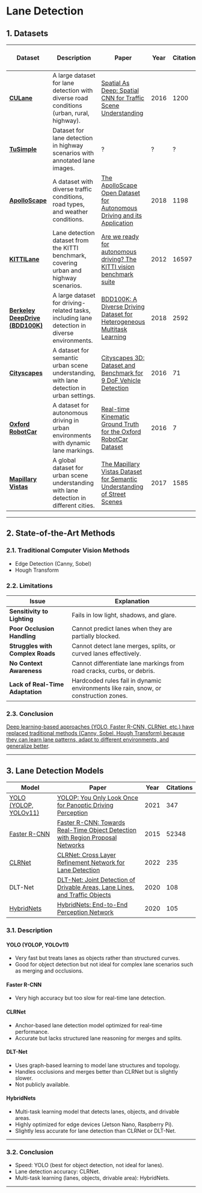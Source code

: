 # Lane Detection

## 1. Datasets

| **Dataset** | **Description** | **Paper** | **Year** | **Citations** | **Location** | **Number of Images** |
|---|---|----|---|---|---|---|
| [**CULane**](https://xingangpan.github.io/projects/CULane.html) | A large dataset for lane detection with diverse road conditions (urban, rural, highway). | [Spatial As Deep: Spatial CNN for Traffic Scene Understanding](https://arxiv.org/abs/1712.06080) | 2016 | 1200 | China | 133235 |
| [**TuSimple**](https://github.com/TuSimple/tusimple-benchmark) | Dataset for lane detection in highway scenarios with annotated lane images. | ? | ? |? | USA | 6408 |
| [**ApolloScape**](http://apolloscape.auto) | A dataset with diverse traffic conditions, road types, and weather conditions. | [The ApolloScape Open Dataset for Autonomous Driving and its Application](https://arxiv.org/abs/1803.06184) | 2018 | 1198 | China | 140000 |
| [**KITTILane**](http://www.cvlibs.net/datasets/kitti/) | Lane detection dataset from the KITTI benchmark, covering urban and highway scenarios. | [Are we ready for autonomous driving? The KITTI vision benchmark suite](https://ieeexplore.ieee.org/document/6248074) | 2012 | 16597 | Germany | 15000 |
| [**Berkeley DeepDrive (BDD100K)**](https://bair.berkeley.edu/blog/2018/05/30/bdd/) | A large dataset for driving-related tasks, including lane detection in diverse environments. | [BDD100K: A Diverse Driving Dataset for Heterogeneous Multitask Learning](https://arxiv.org/abs/1805.04687) | 2018 | 2592 | USA | 100000 |
| [**Cityscapes**](https://www.cityscapes-dataset.com/) | A dataset for semantic urban scene understanding, with lane detection in urban settings. | [Cityscapes 3D: Dataset and Benchmark for 9 DoF Vehicle Detection](https://arxiv.org/abs/2006.07864) | 2016 | 71 | Germany | 5000 |
| [**Oxford RobotCar**](https://robotcar-dataset.robots.ox.ac.uk/) | A dataset for autonomous driving in urban environments with dynamic lane markings. | [Real-time Kinematic Ground Truth for the Oxford RobotCar Dataset](https://arxiv.org/abs/2002.10152) | 2016 | 7 | UK | 20M |
| [**Mapillary Vistas**](https://www.mapillary.com/dataset/vistas) | A global dataset for urban scene understanding with lane detection in different cities. | [The Mapillary Vistas Dataset for Semantic Understanding of Street Scenes](https://ieeexplore.ieee.org/document/8237796) | 2017 | 1585 | Global | 25000 |

---

## 2. State-of-the-Art Methods

### 2.1. Traditional Computer Vision Methods

- Edge Detection (Canny, Sobel)
- Hough Transform

### 2.2. Limitations

| **Issue** | **Explanation** |
|---|---|
| **Sensitivity to Lighting** | Fails in low light, shadows, and glare. |
| **Poor Occlusion Handling** | Cannot predict lanes when they are partially blocked. |
| **Struggles with Complex Roads** | Cannot detect lane merges, splits, or curved lanes effectively. |
| **No Context Awareness** | Cannot differentiate lane markings from road cracks, curbs, or debris. |
| **Lack of Real-Time Adaptation** | Hardcoded rules fail in dynamic environments like rain, snow, or construction zones. |

### 2.3. Conclusion

[Deep learning-based approaches (YOLO, Faster R-CNN, CLRNet, etc.) have replaced traditional methods (Canny, Sobel, Hough Transform) because they can learn lane patterns, adapt to different environments, and generalize better](https://ieeexplore.ieee.org/stamp/stamp.jsp?tp=&arnumber=10006813).

---

## 3. Lane Detection Models

| **Model** | **Paper** | **Year** | **Citations** |
|---|---|---|---|
| [YOLO (YOLOP, YOLOv11)](https://github.com/ultralytics/ultralytics) | [YOLOP: You Only Look Once for Panoptic Driving Perception](https://arxiv.org/abs/2108.11250) | 2021 | 347 |
| [Faster R-CNN](https://github.com/chenyuntc/simple-faster-rcnn-pytorch) | [Faster R-CNN: Towards Real-Time Object Detection with Region Proposal Networks](https://arxiv.org/abs/1506.01497) | 2015 | 52348 |
| [CLRNet](https://github.com/Turoad/CLRNet) | [CLRNet: Cross Layer Refinement Network for Lane Detection](https://openaccess.thecvf.com/content/CVPR2022/papers/Zheng_CLRNet_Cross_Layer_Refinement_Network_for_Lane_Detection_CVPR_2022_paper.pdf) | 2022 | 235 |
| DLT-Net | [DLT-Net: Joint Detection of Drivable Areas, Lane Lines, and Traffic Objects](https://ieeexplore.ieee.org/document/8937825) | 2020 | 108 |
| [HybridNets](https://github.com/datvuthanh/HybridNets) | [HybridNets: End-to-End Perception Network](https://arxiv.org/abs/2203.09035) | 2020 | 105 |

### 3.1. Description

#### YOLO (YOLOP, YOLOv11)

- Very fast but treats lanes as objects rather than structured curves.
- Good for object detection but not ideal for complex lane scenarios such as merging and occlusions.

#### Faster R-CNN

- Very high accuracy but too slow for real-time lane detection.

#### CLRNet

- Anchor-based lane detection model optimized for real-time performance.
- Accurate but lacks structured lane reasoning for merges and splits.

#### DLT-Net

- Uses graph-based learning to model lane structures and topology.
- Handles occlusions and merges better than CLRNet but is slightly slower.
- Not publicly available.

#### HybridNets

- Multi-task learning model that detects lanes, objects, and drivable areas.
- Highly optimized for edge devices (Jetson Nano, Raspberry Pi).
- Slightly less accurate for lane detection than CLRNet or DLT-Net.

---

### 3.2. Conclusion

- Speed: YOLO (best for object detection, not ideal for lanes).
- Lane detection accuracy: CLRNet.
- Multi-task learning (lanes, objects, drivable area): HybridNets.

---
